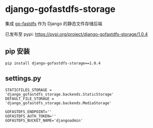 # django-gofastdfs-storage

集成 [go-fastdfs](https://github.com/sjqzhang/go-fastdfs
) 作为 Django 的静态文件存储后端


已发布至 pypi: https://pypi.org/project/django-gofastdfs-storage/1.0.4


## pip 安装

```shell
pip install django-gofastdfs-storage==1.0.4
```

## settings.py

```shell
STATICFILES_STORAGE = 'django_gofastdfs_storage.backends.StaticStorage'
DEFAULT_FILE_STORAGE = 'django_gofastdfs_storage.backends.MediaStorage'

GOFASTDFS_ENDPOINT=''
GOFASTDFS_AUTH_TOKEN=''
GOFASTDFS_BUCKET_NAME='djangoadmin'
```
